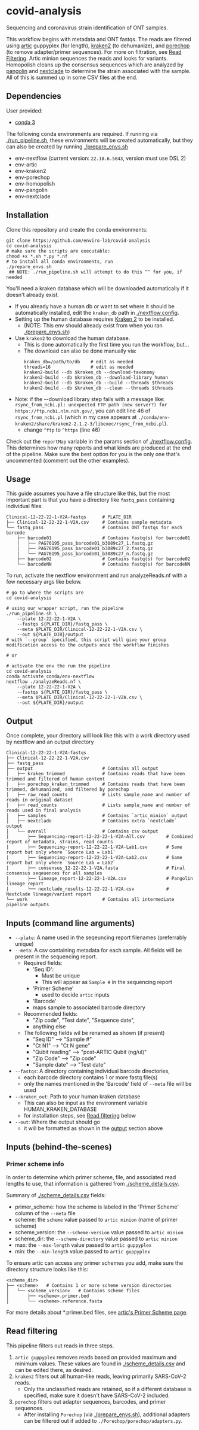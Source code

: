 # covid-analysis
Sequencing and coronavirus strain identification of ONT samples.

This workflow begins with metadata and ONT fastqs. The reads are filtered using [artic](artic.readthedocs.io) guppyplex (for length), [kraken2](https://github.com/DerrickWood/kraken2/wiki/Manual) (to dehumanize), and [porechop](https://github.com/rrwick/Porechop) (to remove adapter/primer sequences). For more on filtration, see [Read Filtering](#read-filtering). Artic minion sequences the reads and looks for variants. Homopolish cleans up the consensus sequences which are analyzed by [pangolin](https://cov-lineages.org/resources/pangolin.html) and [nextclade](https://docs.nextstrain.org/projects/nextclade/en/latest/) to determine the strain associated with the sample. All of this is summed up in some CSV files at the end.

## Dependencies
User provided:
* [conda 3](https://docs.conda.io/en/latest/miniconda.html)

The following conda environments are required. If running via [./run_pipeline.sh](./run_pipeline.sh), these environments will be created automatically, but they can also be created by running [./prepare_envs.sh](prepare_envs.sh)
* env-nextflow (current version: `22.10.6.5843`, version must use DSL 2)
* env-artic
* env-kraken2
* env-porechop
* env-homopolish
* env-pangolin
* env-nextclade

## Installation
Clone this repository and create the conda environments:
```
git clone https://github.com/enviro-lab/covid-analysis
cd covid-analysis
# make sure the scripts are executable:
chmod +x *.sh *.py *.nf
# to install all conda environments, run
./prepare_envs.sh
 ## NOTE: ./run_pipeline.sh will attempt to do this ^^ for you, if needed
```

You'll need a kraken database which will be downloaded automatically if it doesn't already exist.
* If you already have a human db or want to set where it should be automatically installed, edit the `kraken_db` path in [./nextflow.config](nextflow.config).
* Setting up the human database requires [Kraken 2](https://github.com/DerrickWood/kraken2/wiki/Manual) to be installed.
    * (NOTE: This env should already exist from when you ran [./prepare_envs.sh](prepare_envs.sh))
* Use `kraken2` to download the human database.
  * This is done automatically the first time you run the workflow, but...
  * The download can also be done manually via:
    ```
    kraken_db=/path/to/db    # edit as needed
    threads=16               # edit as needed
    kraken2-build --db $kraken_db --download-taxonomy
    kraken2-build --db $kraken_db --download-library human
    kraken2-build --db $kraken_db --build --threads $threads
    kraken2-build --db $kraken_db --clean --threads $threads
    ```
* Note: if the --download library step fails with a message like: `rsync_from_ncbi.pl: unexpected FTP path (new server?) for https://ftp.ncbi.nlm.nih.gov/`, you can edit line 46 of `rsync_from_ncbi.pl` (which in my case appears at `./conda/env-kraken2/share/kraken2-2.1.2-3/libexec/rsync_from_ncbi.pl`).
  * change `^ftp` to `^https` (line 46)

Check out the `reportMap` variable in the params section of [./nextflow.config](nextflow.config). This determines how many reports and what kinds are produced at the end of the pipeline. Make sure the best option for you is the only one that's uncommented (comment out the other examples).

## Usage
This guide assumes you have a file structure like this, but the most important part is that you have a directory like `fastq_pass` containing individual files
```
Clinical-12-22-22-1-V2A-fastqs      # PLATE_DIR
├── Clinical-12-22-22-1-V2A.csv     # Contains sample metadata
└── fastq_pass                      # Contains ONT fastqs for each barcode
    ├── barcode01                   # Contains fastq(s) for barcode01
    |   ├── PAG76195_pass_barcode01_b3089c27_1.fastq.gz
    |   ├── PAG76195_pass_barcode01_b3089c27_2.fastq.gz
    |   └── PAG76195_pass_barcode01_b3089c27_n.fastq.gz
    ├── barcode02                   # Contains fastq(s) for barcode02
    └── barcodeNN                   # Contains fastq(s) for barcodeNN
```
To run, activate the nextflow environment and run analyzeReads.nf with a few necessary args like below.
```
# go to where the scripts are
cd covid-analysis

# using our wrapper script, run the pipeline
./run_pipeline.sh \
    --plate 12-22-22-1-V2A \
    --fastqs ${PLATE_DIR}/fastq_pass \
    --meta $PLATE_DIR/Clinical-12-22-22-1-V2A.csv \
    --out ${PLATE_DIR}/output
# with `--group` specified, this script will give your group modification access to the outputs once the workflow finishes

# or

# activate the env the run the pipeline
cd covid-analysis
conda activate conda/env-nextflow
nextflow ./analyzeReads.nf \
    --plate 12-22-22-1-V2A \
    --fastqs ${PLATE_DIR}/fastq_pass \
    --meta $PLATE_DIR/Clinical-12-22-22-1-V2A.csv \
    --out ${PLATE_DIR}/output
```

## Output
Once complete, your directory will look like this with a work directory used by nextflow and an output directory
```
Clinical-12-22-22-1-V2A-fastqs
├── Clinical-12-22-22-1-V2A.csv
├── fastq_pass
├── output                          # Contains all output
│   ├── kraken_trimmed              # Contains reads that have been trimmed and filtered of human content
│   ├── porechop_kraken_trimmed     # Contains reads that have been trimmed, dehumanized, and filtered by porechop
│   ├── raw_read_counts             # Lists sample_name and number of reads in original dataset
│   ├── read_counts                 # Lists sample_name and number of reads used in final analysis
│   ├── samples                     # Contains `artic minion` output
│   ├── nextclade                   # Contains extra `nextclade` output
│   └── overall                     # Contains csv output
|       ├── Sequencing-report-12-22-22-1-V2A-All.csv        # Combined report of metadata, strains, read counts
|       ├── Sequencing-report-12-22-22-1-V2A-Lab1.csv       # Same report but only where `Source Lab = Lab1`
|       ├── Sequencing-report-12-22-22-1-V2A-Lab2.csv       # Same report but only where `Source Lab = Lab2`
|       ├── consensus_12-22-22-1-V2A.fasta                  # Final consensus seqeuences for all samples
|       ├── lineage_report-12-22-22-1-V2A.csv               # Pangolin lineage report
|       └── nextclade_results-12-22-22-1-V2A.csv            # Nextclade lineage/variant report
└── work                            # Contains all intermediate pipeline outputs
```

## Inputs (command line arguments)
* `--plate`: A name used in the seqeuncing report filenames (preferrably unique)
* `--meta`: A csv containing metadata for each sample. All fields will be present in the sequencing report.
  * Required fields:
    * 'Seq ID':
      * Must be unique
      * This will appear as `Sample #` in the sequencing report
    * 'Primer Scheme'
      * used to decide `artic` inputs
    * 'Barcode'
     * maps sample to associated barcode directory
  * Recommended fields:
    * "Zip code", "Test date", "Sequence date", 
    * anything else
  * The following fields wil be renamed as shown (if present)
    * "Seq ID" --> "Sample #"
    * "Ct N1" --> "Ct N gene"
    * "Qubit reading" --> "post-ARTIC Qubit (ng/ul)"
    * "Zip Code" --> "Zip code"
    * "Sample date" --> "Test date"
* `--fastqs`: A directory containing individual barcode directories, 
  * each barcode directory contains 1 or more fastq file(s)
  * only the names mentioned in the 'Barcode' field of `--meta` file will be used
* `--kraken_out`: Path to your human kraken database
  * This can also be input as the environment variable HUMAN_KRAKEN_DATABASE
  * for installation steps, see [Read filtering](#Read-filtering) below
* `--out`: Where the output should go
  * it will be formatted as shown in the [output](#Output) section above

## Inputs (behind-the-scenes)

### Primer scheme info
In order to determine which primer scheme, file, and associated read lengths to use, that information is gathered from [./scheme_details.csv](./scheme_details.csv).

Summary of [./scheme_details.csv](./scheme_details.csv) fields:
* primer_scheme: how the scheme is labeled in the 'Primer Scheme' column of the `--meta` file
* scheme: the `scheme` value passed to `artic minion` (name of primer scheme)
* scheme_version: the `--scheme-version` value passed to `artic minion`
* scheme_dir: the `--scheme-directory` value passed to `artic minion`
* max: the `--max-length` value passed to `artic guppyplex`
* min: the `--min-length` value passed to `artic guppyplex`

To ensure artic can access any primer schemes you add, make sure the directory structure looks like this:
```
<scheme_dir>
├── <scheme>   # Contains 1 or more scheme version directories
│   └── <scheme_version>   # Contains scheme files
│       ├── <scheme>.primer.bed
│       └── <scheme>.reference.fasta
```
For more details about *.primer.bed files, see [artic's Primer Scheme page](https://artic.readthedocs.io/en/latest/primer-schemes/).

## Read filtering
This pipeline filters out reads in three steps.
1. `artic guppyplex` removes reads based on provided maximum and minimum values. These values are found in [./scheme_details.csv](./scheme_details.csv) and can be edited there, as desired.
2. `kraken2` filters out all human-like reads, leaving primarily SARS-CoV-2 reads.
   * Only the unclassified reads are retained, so if a different database is specified, make sure it doesn't have SARS-CoV-2 included.
3. `porechop` filters out adapter sequences, barcodes, and primer sequences.
   * After installing `Porechop` (via [./prepare_envs.sh](prepare_envs.sh)), additional adapters can be filtered out if added to `./Porechop/porechop/adapters.py`.